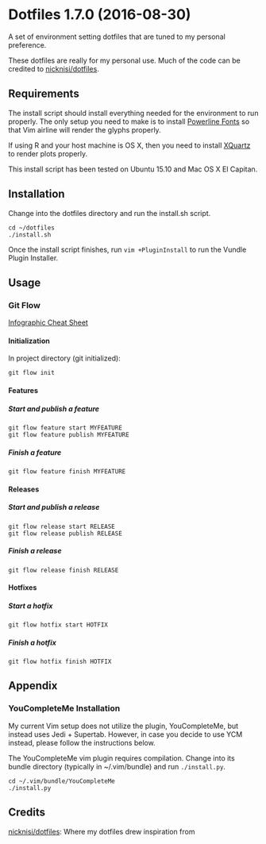 # Dotfiles 1.7.0 (2016-08-30)
A set of environment setting dotfiles that are tuned to my personal preference.

These dotfiles are really for my personal use. Much of the code can be credited
to [nicknisi/dotfiles](https://github.com/nicknisi/dotfiles).

## Requirements
The install script should install everything needed for the environment to run properly.
The only setup you need to make is to install [Powerline Fonts](https://github.com/powerline/fonts) so that Vim
airline will render the glyphs properly.

If using R and your host machine is OS X, then you need to install
[XQuartz](http://www.xquartz.org) to render plots properly.

This install script has been tested on Ubuntu 15.10 and Mac OS X El Capitan.

## Installation
Change into the dotfiles directory and run the install.sh script.

```
cd ~/dotfiles
./install.sh
```

Once the install script finishes, run `vim +PluginInstall` to run the Vundle
Plugin Installer.

## Usage
### Git Flow
[Infographic Cheat Sheet](http://danielkummer.github.io/git-flow-cheatsheet/)

#### Initialization
In project directory (git initialized):
```
git flow init
```

#### Features
##### Start and publish a feature
```
git flow feature start MYFEATURE
git flow feature publish MYFEATURE
```

##### Finish a feature
```
git flow feature finish MYFEATURE
```

#### Releases
##### Start and publish a release
```
git flow release start RELEASE
git flow release publish RELEASE
```

##### Finish a release
```
git flow release finish RELEASE
```

#### Hotfixes
##### Start a hotfix
```
git flow hotfix start HOTFIX
```

##### Finish a hotfix
```
git flow hotfix finish HOTFIX
```

## Appendix

### YouCompleteMe Installation
My current Vim setup does not utilize the plugin, YouCompleteMe, but instead
uses Jedi + Supertab. However, in case you decide to use YCM instead, please
follow the instructions below.

The YouCompleteMe vim plugin requires compilation. Change into its bundle
directory (typically in ~/.vim/bundle) and run `./install.py`.

```
cd ~/.vim/bundle/YouCompleteMe
./install.py
```

## Credits

[nicknisi/dotfiles](https://github.com/nicknisi/dotfiles): Where my dotfiles drew inspiration from
